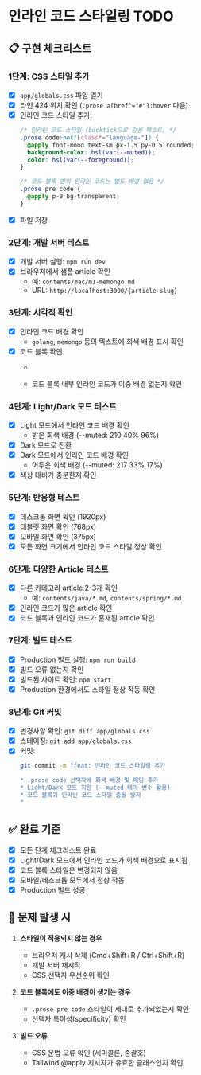 # 인라인 코드 스타일링 TODO

## 📋 구현 체크리스트

### 1단계: CSS 스타일 추가
- [x] `app/globals.css` 파일 열기
- [x] 라인 424 위치 확인 (`.prose a[href^="#"]:hover` 다음)
- [x] 인라인 코드 스타일 추가:
  ```css
  /* 인라인 코드 스타일 (backtick으로 감싼 텍스트) */
  .prose code:not([class*="language-"]) {
    @apply font-mono text-sm px-1.5 py-0.5 rounded;
    background-color: hsl(var(--muted));
    color: hsl(var(--foreground));
  }
  
  /* 코드 블록 안의 인라인 코드는 별도 배경 없음 */
  .prose pre code {
    @apply p-0 bg-transparent;
  }
  ```
- [x] 파일 저장

### 2단계: 개발 서버 테스트
- [x] 개발 서버 실행: `npm run dev`
- [x] 브라우저에서 샘플 article 확인
  - 예: `contents/mac/m1-memongo.md`
  - URL: `http://localhost:3000/{article-slug}`

### 3단계: 시각적 확인
- [x] 인라인 코드 배경 확인
  - `golang`, `memongo` 등의 텍스트에 회색 배경 표시 확인
- [x] 코드 블록 확인
  - ```bash 블록이 기존대로 표시되는지 확인
  - 코드 블록 내부 인라인 코드가 이중 배경 없는지 확인

### 4단계: Light/Dark 모드 테스트
- [x] Light 모드에서 인라인 코드 배경 확인
  - 밝은 회색 배경 (--muted: 210 40% 96%)
- [x] Dark 모드로 전환
- [x] Dark 모드에서 인라인 코드 배경 확인
  - 어두운 회색 배경 (--muted: 217 33% 17%)
- [x] 색상 대비가 충분한지 확인

### 5단계: 반응형 테스트
- [x] 데스크톱 화면 확인 (1920px)
- [x] 태블릿 화면 확인 (768px)
- [x] 모바일 화면 확인 (375px)
- [x] 모든 화면 크기에서 인라인 코드 스타일 정상 확인

### 6단계: 다양한 Article 테스트
- [x] 다른 카테고리 article 2-3개 확인
  - 예: `contents/java/*.md`, `contents/spring/*.md`
- [x] 인라인 코드가 많은 article 확인
- [x] 코드 블록과 인라인 코드가 혼재된 article 확인

### 7단계: 빌드 테스트
- [x] Production 빌드 실행: `npm run build`
- [x] 빌드 오류 없는지 확인
- [x] 빌드된 사이트 확인: `npm start`
- [x] Production 환경에서도 스타일 정상 작동 확인

### 8단계: Git 커밋
- [x] 변경사항 확인: `git diff app/globals.css`
- [x] 스테이징: `git add app/globals.css`
- [x] 커밋:
  ```bash
  git commit -m "feat: 인라인 코드 스타일링 추가

  * .prose code 선택자에 회색 배경 및 패딩 추가
  * Light/Dark 모드 지원 (--muted 테마 변수 활용)
  * 코드 블록과 인라인 코드 스타일 충돌 방지
  "
  ```

## ✅ 완료 기준
- [x] 모든 단계 체크리스트 완료
- [x] Light/Dark 모드에서 인라인 코드가 회색 배경으로 표시됨
- [x] 코드 블록 스타일은 변경되지 않음
- [x] 모바일/데스크톱 모두에서 정상 작동
- [x] Production 빌드 성공

## 🚨 문제 발생 시
1. **스타일이 적용되지 않는 경우**
   - 브라우저 캐시 삭제 (Cmd+Shift+R / Ctrl+Shift+R)
   - 개발 서버 재시작
   - CSS 선택자 우선순위 확인

2. **코드 블록에도 이중 배경이 생기는 경우**
   - `.prose pre code` 스타일이 제대로 추가되었는지 확인
   - 선택자 특이성(specificity) 확인

3. **빌드 오류**
   - CSS 문법 오류 확인 (세미콜론, 중괄호)
   - Tailwind @apply 지시자가 유효한 클래스인지 확인
